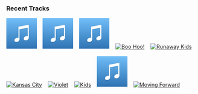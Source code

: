 ### Recent Tracks
[<img src='https://github.com/atfinke/atfinke/blob/master/placeholder.jpeg?raw=true' width='16%' height='16%' alt='Things'>](https://www.last.fm/music/hip%2bcolour/_/things)&nbsp;&nbsp;&nbsp;&nbsp;[<img src='https://github.com/atfinke/atfinke/blob/master/placeholder.jpeg?raw=true' width='16%' height='16%' alt='Waves'>](https://www.last.fm/music/beachfriends/_/waves)&nbsp;&nbsp;&nbsp;&nbsp;[<img src='https://github.com/atfinke/atfinke/blob/master/placeholder.jpeg?raw=true' width='16%' height='16%' alt='Big'>](https://www.last.fm/music/mackenzie%2bbourg/_/big)&nbsp;&nbsp;&nbsp;&nbsp;[<img src='https://lastfm.freetls.fastly.net/i/u/300x300/d21efbab189675991994a4bc94e26983.png' width='16%' height='16%' alt='Boo Hoo!'>](https://www.last.fm/music/mindy%2bgledhill/_/boo%2bhoo%2521)&nbsp;&nbsp;&nbsp;&nbsp;[<img src='https://lastfm.freetls.fastly.net/i/u/300x300/fa53f2677267d72fe35d0f0bf6c20e48.png' width='16%' height='16%' alt='Runaway Kids'>](https://www.last.fm/music/harbour/_/runaway%2bkids)&nbsp;&nbsp;&nbsp;&nbsp;<br>[<img src='https://lastfm.freetls.fastly.net/i/u/300x300/d36406c2d8e311697d85eeca706194da.png' width='16%' height='16%' alt='Kansas City'>](https://www.last.fm/music/the%2bmowgli%2527s/_/kansas%2bcity)&nbsp;&nbsp;&nbsp;&nbsp;[<img src='https://lastfm.freetls.fastly.net/i/u/300x300/1c9ec474fbc5987dd831f4fee11d78ad.png' width='16%' height='16%' alt='Violet'>](https://www.last.fm/music/bad%2bsuns/_/violet)&nbsp;&nbsp;&nbsp;&nbsp;[<img src='https://lastfm.freetls.fastly.net/i/u/300x300/dbad4eb2a05431b67ea0e04b500cd137.png' width='16%' height='16%' alt='Kids'>](https://www.last.fm/music/ben%2brector/_/kids)&nbsp;&nbsp;&nbsp;&nbsp;[<img src='https://github.com/atfinke/atfinke/blob/master/placeholder.jpeg?raw=true' width='16%' height='16%' alt='Swim - Reprise'>](https://www.last.fm/music/valley/_/swim%2b-%2breprise)&nbsp;&nbsp;&nbsp;&nbsp;[<img src='https://lastfm.freetls.fastly.net/i/u/300x300/7e31f937983c21353e7871432499e54a.png' width='16%' height='16%' alt='Moving Forward'>](https://www.last.fm/music/colony%2bhouse/_/moving%2bforward)&nbsp;&nbsp;&nbsp;&nbsp;<br>